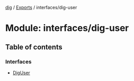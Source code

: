 [dig](../README.md) / [Exports](../modules.md) / interfaces/dig-user

# Module: interfaces/dig-user

## Table of contents

### Interfaces

- [DigUser](../interfaces/interfaces/dig-user.diguser.md)
